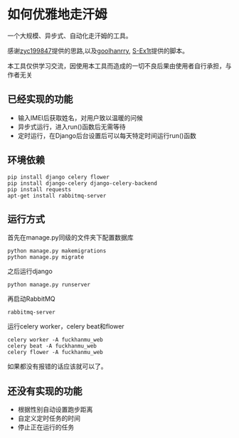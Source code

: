 # 如何优雅地走汗姆

一个大规模、异步式、自动化走汗姆的工具。

感谢[zyc199847](https://github.com/zyc199847)提供的思路,以及[goolhanrry](https://github.com/goolhanrry),
[S-Ex1t](https://github.com/S-Ex1t)提供的脚本。

本工具仅供学习交流，因使用本工具而造成的一切不良后果由使用者自行承担，与作者无关

## 已经实现的功能

- 输入IMEI后获取姓名，对用户致以温暖的问候
- 异步式运行，进入run()函数后无需等待
- 定时运行，在Django后台设置后可以每天特定时间运行run()函数

## 环境依赖

```
pip install django celery flower
pip install django-celery django-celery-backend
pip install requests
apt-get install rabbitmq-server
```
## 运行方式

首先在manage.py同级的文件夹下配置数据库
```
python manage.py makemigrations
python manage.py migrate
```
之后运行django
```
python manage.py runserver
```
再启动RabbitMQ
```
rabbitmq-server
```
运行celery worker，celery beat和flower
```commandline
celery worker -A fuckhanmu_web
celery beat -A fuckhanmu_web
celery flower -A fuckhanmu_web
```
如果都没有报错的话应该就可以了。

## 还没有实现的功能
- 根据性别自动设置跑步距离
- 自定义定时任务的时间
- 停止正在运行的任务